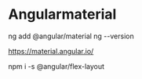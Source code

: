 # Angularmaterial

ng add @angular/material
ng --version

https://material.angular.io/

npm i -s @angular/flex-layout
